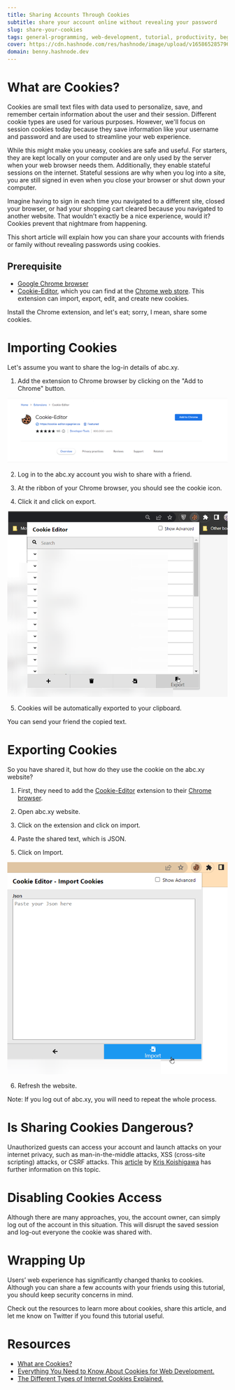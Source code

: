 ```yaml
---
title: Sharing Accounts Through Cookies
subtitle: share your account online without revealing your password
slug: share-your-cookies
tags: general-programming, web-development, tutorial, productivity, beginners
cover: https://cdn.hashnode.com/res/hashnode/image/upload/v1658652857966/hoVk-R7Mg.png?auto=compress
domain: benny.hashnode.dev
---
```


# What are Cookies?
Cookies are small text files with data used to personalize, save, and remember certain information about the user and their session. Different cookie types are used for various purposes. However, we'll focus on session cookies today because they save information like your username and password and are used to streamline your web experience.

While this might make you uneasy, cookies are safe and useful. For starters, they are kept locally on your computer and are only used by the server when your web browser needs them. Additionally, they enable stateful sessions on the internet. Stateful sessions are why when you log into a site, you are still signed in even when you close your browser or shut down your computer.

Imagine having to sign in each time you navigated to a different site, closed your browser, or had your shopping cart cleared because you navigated to another website. That wouldn't exactly be a nice experience, would it? Cookies prevent that nightmare from happening.

This short article will explain how you can share your accounts with friends or family without revealing passwords using cookies.

## Prerequisite
- [Google Chrome browser](https://www.google.com/chrome/)
- [Cookie-Editor](https://chrome.google.com/webstore/detail/cookie-editor/hlkenndednhfkekhgcdicdfddnkalmdm), which you can find at the [Chrome web store](https://chrome.google.com/webstore/category/extensions). This extension can import, export, edit, and create new cookies.

Install the Chrome extension, and let's eat; sorry, I mean, share some cookies.

# Importing Cookies
Let's assume you want to share the log-in details of abc.xy. 

1. Add the extension to Chrome browser by clicking on the "Add to Chrome" button.

![Cookies Editors](images/cookies-editor.png)

2. Log in to the abc.xy account you wish to share with a friend. 

3. At the ribbon of your Chrome browser, you should see the cookie icon.

4. Click it and click on export.

![Export Cookies](images/export-cookies.png)

5. Cookies will be automatically exported to your clipboard.

You can send your friend the copied text. 

# Exporting Cookies

So you have shared it, but how do they use the cookie on the abc.xy website?

1. First, they need to add the [Cookie-Editor](https://chrome.google.com/webstore/detail/cookie-editor/hlkenndednhfkekhgcdicdfddnkalmdm) extension to their [Chrome browser](https://www.google.com/chrome/).

2. Open abc.xy website.

3. Click on the extension and click on import.

4. Paste the shared text, which is JSON.

5. Click on Import.

![import Cookies](images/import-cookies.png)

6. Refresh the website.

Note: If you log out of abc.xy, you will need to repeat the whole process.

# Is Sharing Cookies Dangerous?
Unauthorized guests can access your account and launch attacks on your internet privacy,  such as man-in-the-middle attacks, XSS (cross-site scripting) attacks, or CSRF attacks. This [article](https://www.freecodecamp.org/news/everything-you-need-to-know-about-cookies-for-web-development/) by [Kris Koishigawa](https://twitter.com/kriskoishigawa) has further information on this topic.

# Disabling Cookies Access
Although there are many approaches, you, the account owner, can simply log out of the account in this situation. This will disrupt the saved session and log-out everyone the cookie was shared with.

# Wrapping Up
Users’ web experience has significantly changed thanks to cookies. Although you can share a few accounts with your friends using this tutorial, you should keep security concerns in mind.

Check out the resources to learn more about cookies, share this article, and let me know on Twitter if you found this tutorial useful.

# Resources
- [What are Cookies?](https://www.kaspersky.com/resource-center/definitions/cookies)
- [Everything You Need to Know About Cookies for Web Development.](https://www.freecodecamp.org/news/everything-you-need-to-know-about-cookies-for-web-development/)
- [The Different Types of Internet Cookies Explained.](https://termly.io/resources/articles/types-of-internet-cookies/)




